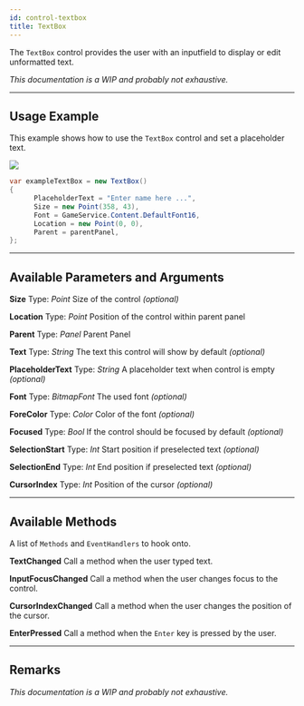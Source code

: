 ```yaml
---
id: control-textbox
title: TextBox
---
```


The `TextBox` control provides the user with an inputfield to display or edit unformatted text.

*This documentation is a WIP and probably not exhaustive.*

---

## Usage Example

This example shows how to use the `TextBox` control and set a placeholder text.

<img src="/img/docs/controls/textbox.png" />

```cs
var exampleTextBox = new TextBox()
{
      PlaceholderText = "Enter name here ...",
      Size = new Point(358, 43),
      Font = GameService.Content.DefaultFont16,
      Location = new Point(0, 0),
      Parent = parentPanel,
};
```

---

## Available Parameters and Arguments

**Size**
Type: *Point*
Size of the control *(optional)*

**Location**
Type: *Point*
Position of the control within parent panel

**Parent**
Type: *Panel*
Parent Panel

**Text**
Type: *String*
The text this control will show by default *(optional)*

**PlaceholderText**
Type: *String*
A placeholder text when control is empty *(optional)*

**Font**
Type: *BitmapFont*
The used font *(optional)*

**ForeColor**
Type: *Color*
Color of the font *(optional)*

**Focused**
Type: *Bool*
If the control should be focused by default *(optional)*

**SelectionStart**
Type: *Int*
Start position if preselected text *(optional)*

**SelectionEnd**
Type: *Int*
End position if preselected text *(optional)*

**CursorIndex**
Type: *Int*
Position of the cursor *(optional)*

---

## Available Methods

A list of `Methods` and `EventHandlers` to hook onto.

**TextChanged**
Call a method when the user typed text.

**InputFocusChanged**
Call a method when the user changes focus to the control.

**CursorIndexChanged**
Call a method when the user changes the position of the cursor.

**EnterPressed**
Call a method when the `Enter` key is pressed by the user.

---

## Remarks

*This documentation is a WIP and probably not exhaustive.*

